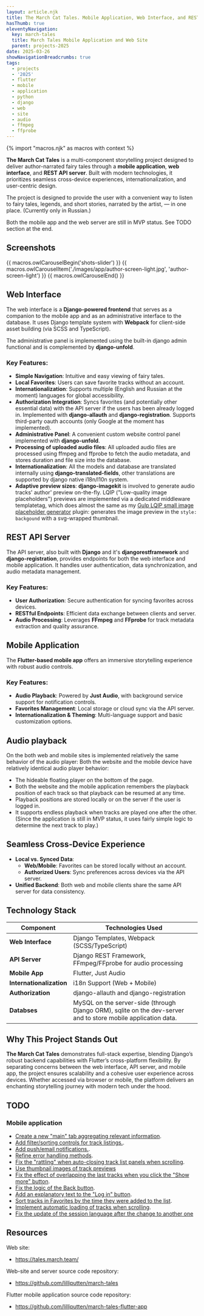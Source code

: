 ```yaml
---
layout: article.njk
title: The March Cat Tales. Mobile Application, Web Interface, and REST API Server
hasThumb: true
eleventyNavigation:
  key: march-tales
  title: March Tales Mobile Application and Web Site
  parent: projects-2025
date: 2025-03-26
showNavigationBreadcrumbs: true
tags:
  - projects
  - '2025'
  - flutter
  - mobile
  - application
  - python
  - django
  - web
  - site
  - audio
  - ffmpeg
  - ffprobe
---
```


<!--
@changed 2025.03.26, 05:26

We've finally launched the first public release of our recent project: a mobile application and a web-site for The March Cat Tales.

-->

{% import "macros.njk" as macros with context %}

**The March Cat Tales** is a multi-component storytelling project designed to deliver author-narrated fairy tales through a **mobile application**, **web interface**, and **REST API server**. Built with modern technologies, it prioritizes seamless cross-device experiences, internationalization, and user-centric design.

The project is designed to provide the user with a convenient way to listen to fairy tales, legends, and short stories, narrated by the artist, — in one place. (Currently only in Russian.)

Both the mobile app and the web server are still in MVP status. See TODO section at the end.

## Screenshots

{{ macros.owlCarouselBegin('shots-slider') }}
{{ macros.owlCarouselItem('./images/app/author-screen-light.jpg', 'author-screen-light') }}
{{ macros.owlCarouselEnd() }}

## Web Interface

The web interface is a **Django-powered frontend** that serves as a companion to the mobile app and as an administrative interface to the database. It uses Django template system with **Webpack** for client-side asset building (via SCSS and TypeScript).

The administrative panel is implemented using the built-in django admin functional and is complemented by **django-unfold**.

### Key Features:

- **Simple Navigation**: Intuitive and easy viewing of fairy tales.
- **Local Favorites**: Users can save favorite tracks without an account.
- **Internationalization**: Supports multiple (English and Russian at the moment) languages for global accessibility.
- **Authorization Integration**: Syncs favorites (and potentially other essential data) with the API server if the users has been already logged in. Implemented with **django-allauth** and **django-registration**. Supports third-party oauth accounts (only Google at the moment has implemented).
- **Administrative Panel**: A convenient custom website control panel implemented with **django-unfold**.
- **Processing of uploaded audio files**: All uploaded audio files are processed using ffmpeg and ffprobe to fetch the audio metadata, and stores duration and file size into the database.
- **Internationalization**: All the models and database are translated internally using **django-translated-fields**, other translations are supported by django native i18n/l10n system.
- **Adaptive preview sizes**: **django-imagekit** is involved to generate audio tracks' author' preview on-the-fly. LQIP ("Low-quality image placeholders") previews are implemented via a dedicated middleware templatetag, which does almost the same as my [Gulp LQIP small image placeholder generator](https://github.com/lilliputten/gulp-embed-lqip-as-background) plugin: generates the image preview in the `style: backgound` with a svg-wrapped thumbnail.

## REST API Server

The API server, also built with **Django** and it's **djangorestframework** and **django-registration**, provides endpoints for both the web interface and mobile application. It handles user authentication, data synchronization, and audio metadata management.

### Key Features:

- **User Authorization**: Secure authentication for syncing favorites across devices.
- **RESTful Endpoints**: Efficient data exchange between clients and server.
- **Audio Processing**: Leverages **FFmpeg** and **FFprobe** for track metadata extraction and quality assurance.

## Mobile Application

The **Flutter-based mobile app** offers an immersive storytelling experience with robust audio controls.

### Key Features:

- **Audio Playback**: Powered by **Just Audio**, with background service support for notification controls.
- **Favorites Management**: Local storage or cloud sync via the API server.
- **Internationalization & Theming**: Multi-language support and basic customization options.

## Audio playback

On the both web and mobile sites is implemented relatively the same behavior of the audio player:
Both the website and the mobile device have relatively identical audio player behavior:

- The hideable floating player on the bottom of the page.
- Both the website and the mobile application remembers the playback position of each track so that playback can be resumed at any time.
- Playback positions are stored locally or on the server if the user is logged in.
- It supports endless playback when tracks are played one after the other. (Since the application is still in MVP status, it uses fairly simple logic to determine the next track to play.)

## Seamless Cross-Device Experience

- **Local vs. Synced Data**:
  - **Web/Mobile**: Favorites can be stored locally without an account.
  - **Authorized Users**: Sync preferences across devices via the API server.
- **Unified Backend**: Both web and mobile clients share the same API server for data consistency.

## Technology Stack

| Component                | Technologies Used                                                                                             |
| ------------------------ | ------------------------------------------------------------------------------------------------------------- |
| **Web Interface**        | Django Templates, Webpack (SCSS/TypeScript)                                                                   |
| **API Server**           | Django REST Framework, FFmpeg/FFprobe for audio processing                                                    |
| **Mobile App**           | Flutter, Just Audio                                                                                           |
| **Internationalization** | i18n Support (Web + Mobile)                                                                                   |
| **Authorization**        | django-allauth and django-registration                                                                        |
| **Databses**             | MySQL on the server-side (through Django ORM), sqlite on the dev-server and to store mobile application data. |

## Why This Project Stands Out

**The March Cat Tales** demonstrates full-stack expertise, blending Django’s robust backend capabilities with Flutter’s cross-platform flexibility. By separating concerns between the web interface, API server, and mobile app, the project ensures scalability and a cohesive user experience across devices. Whether accessed via browser or mobile, the platform delivers an enchanting storytelling journey with modern tech under the hood.

## TODO

### Mobile application

- [Create a new "main" tab aggregating relevant information](https://github.com/lilliputten/march-tales-flutter-app/issues/29).
- [Add filter/sorting controls for track listings.](https://github.com/lilliputten/march-tales-flutter-app/issues/48).
- [Add push/email notifications.](https://github.com/lilliputten/march-tales-flutter-app/issues/49).
- [Refine error handling methods](https://github.com/lilliputten/march-tales-flutter-app/issues/47).
- [Fix the "rattling" when auto-closing track list panels when scrolling](https://github.com/lilliputten/march-tales-flutter-app/issues/50).
- [Use thumbnail images of track previews](https://github.com/lilliputten/march-tales-flutter-app/issues/51)
- [Fix the effect of overlapping the last tracks when you click the "Show more" button](https://github.com/lilliputten/march-tales-flutter-app/issues/52).
- [Fix the logic of the Back button](https://github.com/lilliputten/march-tales-flutter-app/issues/53).
- [Add an explanatory text to the "Log in" button](https://github.com/lilliputten/march-tales-flutter-app/issues/54).
- [Sort tracks in Favorites by the time they were added to the list](https://github.com/lilliputten/march-tales-flutter-app/issues/55).
- [Implement automatic loading of tracks when scrolling](https://github.com/lilliputten/march-tales-flutter-app/issues/56).
- [Fix the update of the session language after the change to another one]()

## Resources

Web site:

- https://tales.march.team/

Web-site and server source code repository:

- https://github.com/lilliputten/march-tales

Flutter mobile application source code repository:

- https://github.com/lilliputten/march-tales-flutter-app
